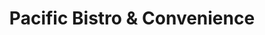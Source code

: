 ---
title: "Pacific Bistro & Convenience"
url: /surrey/pacific-bistro-and-convenience/
shop: convenience
---